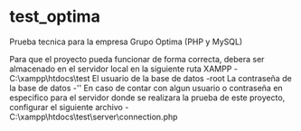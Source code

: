 # test_optima
Prueba tecnica para la empresa Grupo Optima (PHP y MySQL)

Para que el proyecto pueda funcionar de forma correcta, debera ser almacenado en el servidor local en la siguiente ruta
  XAMPP
    -C:\xampp\htdocs\test
  El usuario de la base de datos
    -root
  La contraseña de la base de datos
    -''
  En caso de contar con algun usuario o contraseña en especifico para el servidor donde se realizara la prueba de este proyecto, configurar el siguiente archivo
    -C:\xampp\htdocs\test\server\connection.php
